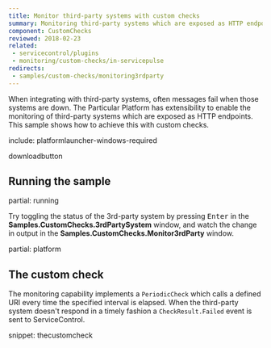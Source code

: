 ```yaml
---
title: Monitor third-party systems with custom checks
summary: Monitoring third-party systems which are exposed as HTTP endpoints with custom checks.
component: CustomChecks
reviewed: 2018-02-23
related:
 - servicecontrol/plugins
 - monitoring/custom-checks/in-servicepulse
redirects:
 - samples/custom-checks/monitoring3rdparty
---
```


When integrating with third-party systems, often messages fail when those systems are down. The Particular Platform has extensibility to enable the monitoring of third-party systems which are exposed as HTTP endpoints. This sample shows how to achieve this with custom checks.

include: platformlauncher-windows-required

downloadbutton

## Running the sample

partial: running

Try toggling the status of the 3rd-party system by pressing <kbd>Enter</kbd> in the **Samples.CustomChecks.3rdPartySystem** window, and watch the change in output in the **Samples.CustomChecks.Monitor3rdParty** window.

partial: platform

## The custom check

The monitoring capability implements a `PeriodicCheck` which calls a defined URI every time the specified interval is elapsed. When the third-party system doesn't respond in a timely fashion a `CheckResult.Failed` event is sent to ServiceControl.

snippet: thecustomcheck
